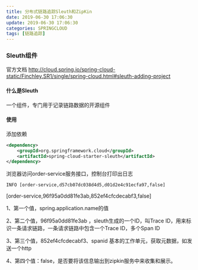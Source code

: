 ```yaml
---
title: 分布式链路追踪Sleuth和ZipKin
date: 2019-06-30 17:06:30
update: 2019-06-30 17:06:30
categories: SPRINGCLOUD
tags: [链路追踪]
---
```


### Sleuth组件

官方文档
http://cloud.spring.io/spring-cloud-static/Finchley.SR1/single/spring-cloud.html#sleuth-adding-project

#### 什么是Sleuth

一个组件，专门用于记录链路数据的开源组件

#### 使用

添加依赖
```xml
<dependency>
    <groupId>org.springframework.cloud</groupId>
    <artifactId>spring-cloud-starter-sleuth</artifactId>
</dependency>
```

浏览器访问order-service服务接口，控制台打印出日志

```
INFO [order-service,d57cb07dc038d4d5,d01d2e4c91ecfa97,false]
```

[order-service,96f95a0dd81fe3ab,852ef4cfcdecabf3,false]

1、第一个值，spring.application.name的值

2、第二个值，96f95a0dd81fe3ab ，sleuth生成的一个ID，叫Trace ID，用来标识一条请求链路，一条请求链路中包含一个Trace ID，多个Span ID

3、第三个值，852ef4cfcdecabf3、spanid 基本的工作单元，获取元数据，如发送一个http

4、第四个值：false，是否要将该信息输出到zipkin服务中来收集和展示。